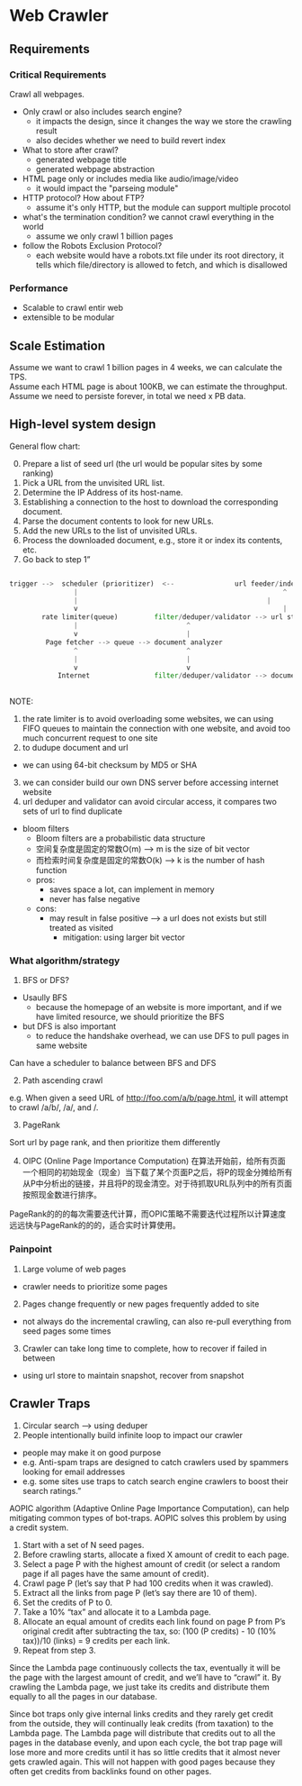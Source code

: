 # Web Crawler

## Requirements

### Critical Requirements

Crawl all webpages.

- Only crawl or also includes search engine?
  - it impacts the design, since it changes the way we store the crawling result
  - also decides whether we need to build revert index
- What to store after crawl?
  - generated webpage title
  - generated webpage abstraction
- HTML page only or includes media like audio/image/video
  - it would impact the "parseing module"
- HTTP protocol? How about FTP?
  - assume it's only HTTP, but the module can support multiple procotol
- what's the termination condition? we cannot crawl everything in the world
  - assume we only crawl 1 billion pages
- follow the Robots Exclusion Protocol?
  - each website would have a robots.txt file under its root directory, it tells which file/directory is allowed to fetch, and which is disallowed

### Performance

- Scalable to crawl entir web
- extensible to be modular

## Scale Estimation

Assume we want to crawl 1 billion pages in 4 weeks, we can calculate the TPS.  
Assume each HTML page is about 100KB, we can estimate the throughput.  
Assume we need to persiste forever, in total we need x PB data.


## High-level system design

General flow chart:

0. Prepare a list of seed url (the url would be popular sites by some ranking)
1. Pick a URL from the unvisited URL list.
2. Determine the IP Address of its host-name.
3. Establishing a connection to the host to download the corresponding document.
4. Parse the document contents to look for new URLs.
5. Add the new URLs to the list of unvisited URLs.
6. Process the downloaded document, e.g., store it or index its contents, etc.
7. Go back to step 1”


```python

trigger -->  scheduler (prioritizer)  <--  				url feeder/index  
				|													^						   
				|  												|			
				v													|			
		rate limiter(queue)			filter/deduper/validator --> url store
				|							^		
				v							|
         Page fetcher --> queue --> document analyzer 
				^							^
				|							|
				v							v 
			Internet				filter/deduper/validator --> document store
			   			   				
```

NOTE:
1. the rate limiter is to avoid overloading some websites, we can using FIFO queues to maintain the connection with one website, and avoid too much concurrent request to one site
2. to dudupe document and url
  - we can using 64-bit checksum by MD5 or SHA
3. we can consider build our own DNS server before accessing internet website
4. url deduper and validator can avoid circular access, it compares two sets of url to find duplicate
  - bloom filters
    - Bloom filters are a probabilistic data structure 
    - 空间复杂度是固定的常数O(m) --> m is the size of bit vector
    - 而检索时间复杂度是固定的常数O(k) --> k is the number of hash function
    - pros:
      - saves space a lot, can implement in memory
      - never has false negative
    - cons:
      - may result in false positive --> a url does not exists but still treated as visited
        - mitigation: using larger bit vector


### What algorithm/strategy

1. BFS or DFS?
- Usaully BFS
  - because the homepage of an website is more important, and if we have limited resource, we should prioritize the BFS
- but DFS is also important
  - to reduce the handshake overhead, we can use DFS to pull pages in same website

Can have a scheduler to balance between BFS and DFS 

2. Path ascending crawl

e.g. 
When given a seed URL of http://foo.com/a/b/page.html, it will attempt to crawl /a/b/, /a/, and /.

3. PageRank

Sort url by page rank, and then prioritize them differently

4. OIPC (Online Page Importance Computation)
在算法开始前，给所有页面一个相同的初始现金（现金）当下载了某个页面P之后，将P的现金分摊给所有从P中分析出的链接，并且将P的现金清空。对于待抓取URL队列中的所有页面按照现金数进行排序。

PageRank的的的每次需要迭代计算，而OPIC策略不需要迭代过程所以计算速度远远快与PageRank的的的，适合实时计算使用。


### Painpoint

1. Large volume of web pages
  - crawler needs to prioritize some pages
2. Pages change frequently or new pages frequently added to site
  - not always do the incremental crawling, can also re-pull everything from seed pages some times 
3. Crawler can take long time to complete, how to recover if failed in between
  - using url store to maintain snapshot, recover from snapshot


## Crawler Traps

1. Circular search --> using deduper
2. People intentionally build infinite loop to impact our crawler
  - people may make it on good purpose
  - e.g. Anti-spam traps are designed to catch crawlers used by spammers looking for email addresses
  - e.g. some sites use traps to catch search engine crawlers to boost their search ratings.”

AOPIC algorithm (Adaptive Online Page Importance Computation), can help mitigating common types of bot-traps. AOPIC solves this problem by using a credit system.

1. Start with a set of N seed pages.
2. Before crawling starts, allocate a fixed X amount of credit to each page.
3. Select a page P with the highest amount of credit (or select a random page if all pages have the same amount of credit).
4. Crawl page P (let’s say that P had 100 credits when it was crawled).
5. Extract all the links from page P (let’s say there are 10 of them).
6. Set the credits of P to 0.
7. Take a 10% “tax” and allocate it to a Lambda page.
8. Allocate an equal amount of credits each link found on page P from P’s original credit after subtracting the tax, so: (100 (P credits) - 10 (10% tax))/10 (links) = 9 credits per each link.
9. Repeat from step 3.


Since the Lambda page continuously collects the tax, eventually it will be the page with the largest amount of credit, and we’ll have to “crawl” it. By crawling the Lambda page, we just take its credits and distribute them equally to all the pages in our database.

Since bot traps only give internal links credits and they rarely get credit from the outside, they will continually leak credits (from taxation) to the Lambda page. The Lambda page will distribute that credits out to all the pages in the database evenly, and upon each cycle, the bot trap page will lose more and more credits until it has so little credits that it almost never gets crawled again. This will not happen with good pages because they often get credits from backlinks found on other pages.


